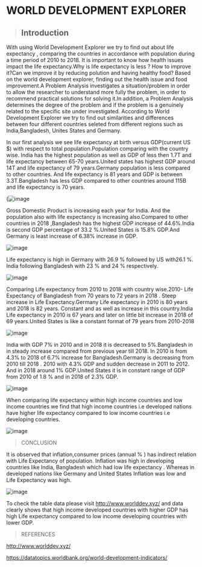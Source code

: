 # WORLD DEVELOPMENT EXPLORER
>## Introduction
With using World Development Explorer we try to find out about life expectancy , comparing the countries in accordance with population during a time period of 2010 to 2018. It is important to know how health issues impact the life expectancy.Why is life expectancy is less ? How to improve it?Can we improve it by reducing polution and having healthy food?
Based on the world development explorer, finding out the health issue and food improvement.A Problem Analysis investigates a situation/problem in order to allow the researcher to understand more fully the problem, in order to recommend practical solutions for solving it.In addition, a Problem Analysis determines the degree of the problem and if the problem is a genuinely related to the specific site under investigated.
According to World Development Explorer we try to find out similarities and differences between four different countries seleted from different regions such as India,Bangladesh, Unites States and Germany.

In our first analysis we see life expectancy at birth versus GDP(current US $) with respect to total population.Population comparing with the country wise.
India has the highest population as well as GDP of less then 1.7T and life expectancy between 65-70 years.United states has highest GDP around 14T and life expectancy of 79 years.Germany population is less compared to other countries. And life expectancy is 81 years and GDP is between 3.3T.Bangladesh has less GDP compared to other countries around 115B and life expectancy is 70 years.

(![image](https://user-images.githubusercontent.com/78320047/112743222-73aa3180-8f63-11eb-9174-4d1c3bfbd316.png)



Gross Domestic Product is increasing each year for India. And the population also with life expectancy is increasing also.Compared to other countries in 2018 ,Bangladesh has the highest GDP increase of 44.6%.India is second GDP percentage of 33.2 %.United States is 15.8% GDP.And Germany is least increase of 6.38% increase in GDP.

![image](https://user-images.githubusercontent.com/78320047/112743407-04cdd800-8f65-11eb-842b-e91613ccec58.png)



Life expectancy is high in Germany with 26.9 % followed by US with26.1 %. India following Bangladesh with 23 % and 24 % respectively.

![image](https://user-images.githubusercontent.com/78320047/112743409-0ac3b900-8f65-11eb-872f-b36c43d96195.png)



Comparing Life expectancy from 2010 to 2018 with country wise.2010- Life Expectancy of Bangladesh from 70 years to 72 years in 2018 . Steep increase in Life Expectancy.Germany Life expectancy in 2010 is 80 years and 2018 is 82 years. Constant and as well as increase in this country.India Life expectancy in 2010 is 67 years and later on little bit increase in 2018 of 69 years.United States is like a constant format of 79 years from 2010-2018

![image](https://user-images.githubusercontent.com/78320047/112743541-32675100-8f66-11eb-9ffb-e62c7b12632d.png)



India with GDP 7% in 2010 and in 2018 it is decreased to 5%.Bangladesh in in steady increase compared from previous year till 2018. In 2010 is from 4.3% to 2018 of 6.7% increase for Bangladesh.Germany is decreasing from 2010 till 2018 . 2010 with 4.3% GDP and sudden decrease in 2011 to 2012. And in 2018 around 1% GDP.United States it is in constant range of GDP from 2010 of 1.8 % and in 2018 of 2.3% GDP.

![image](https://user-images.githubusercontent.com/78320047/112743642-09938b80-8f67-11eb-9c03-dc2afe74d02a.png)



When comparing life expectancy within high income countries and low income countries we find that high income countries i.e developed nations have higher life expectancy compared to low income countries i.e developing countries.

![image](https://user-images.githubusercontent.com/78320047/112743678-61ca8d80-8f67-11eb-9976-002daeb94c8d.png)


> CONCLUSION

It is observed that inflation,consumer prices (annual % ) has indirect relation with Life Expectancy of population. Inflation was high in developing countries like India, Bangladesh which had low life expectancy . Whereas in developed nations like Germany and United States Inflation was low and Life Expectancy was high.

![image](https://user-images.githubusercontent.com/78320047/112743893-4bbdcc80-8f69-11eb-90c6-f0a12b243c1d.png)



To check the table data please visit <http://www.worlddev.xyz/> and data clearly shows that high income developed countries with higher GDP has high Life expectancy compared to low income developing countries with lower GDP.


> REFERENCES

<http://www.worlddev.xyz/>

<https://datatopics.worldbank.org/world-development-indicators/>



